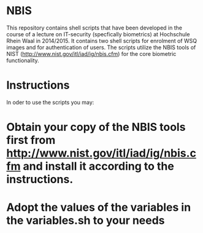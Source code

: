 NBIS
====
This repository contains shell scripts that have been developed in the course of a lecture on IT-security (specfically biometrics) at Hochschule Rhein Waal in 2014/2015. 
It contains two shell scripts for enrolment of WSQ images and for authentication of users. 
The scripts utilize the NBIS tools of NIST (http://www.nist.gov/itl/iad/ig/nbis.cfm) for the core biometric functionality.

Instructions
============
In oder to use the scripts you may:
# Obtain your copy of the NBIS tools first from http://www.nist.gov/itl/iad/ig/nbis.cfm and install it according to the instructions. 
# Adopt the values of the variables in the variables.sh to your needs
